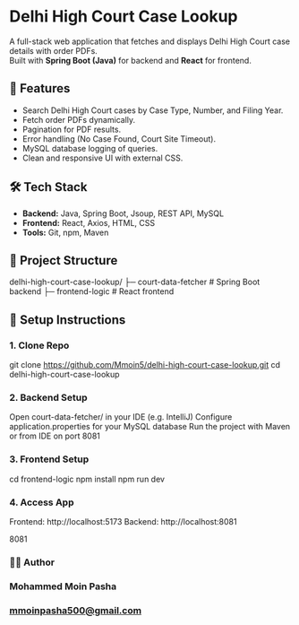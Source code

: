 # Delhi High Court Case Lookup

A full-stack web application that fetches and displays Delhi High Court case details with order PDFs.  
Built with **Spring Boot (Java)** for backend and **React** for frontend.

## 🚀 Features
- Search Delhi High Court cases by Case Type, Number, and Filing Year.
- Fetch order PDFs dynamically.
- Pagination for PDF results.
- Error handling (No Case Found, Court Site Timeout).
- MySQL database logging of queries.
- Clean and responsive UI with external CSS.

## 🛠 Tech Stack
- **Backend:** Java, Spring Boot, Jsoup, REST API, MySQL
- **Frontend:** React, Axios, HTML, CSS
- **Tools:** Git, npm, Maven

## 📂 Project Structure

delhi-high-court-case-lookup/
├─ court-data-fetcher # Spring Boot backend
├─ frontend-logic # React frontend

## 🔧 Setup Instructions

### 1. Clone Repo

git clone https://github.com/Mmoin5/delhi-high-court-case-lookup.git
cd delhi-high-court-case-lookup

### 2. Backend Setup

Open court-data-fetcher/ in your IDE (e.g. IntelliJ)
Configure application.properties for your MySQL database
Run the project with Maven or from IDE on port 8081

### 3. Frontend Setup

cd frontend-logic
npm install
npm run dev

### 4. Access App
   
Frontend: http://localhost:5173
Backend: http://localhost:8081

8081

### 👨‍💻 Author
### Mohammed Moin Pasha
### mmoinpasha500@gmail.com
